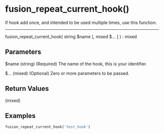 # fusion_repeat_current_hook()

If hook add once, and intended to be used multiple times, use this function.

---

fusion_repeat_current_hook( string $name [, mixed $... ] ) : mixed

## Parameters

$name (string) (Required) The name of the hook, this is your identifier.

$... (mixed) (Optional) Zero or more parameters to be passed.

## Return Values

(mixed)

## Examples

```php
fusion_repeat_current_hook('test_hook')
```
